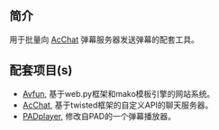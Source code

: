 ## 简介 ##
用于批量向 [AcChat](http://code.google.com/p/acchat) 弹幕服务器发送弹幕的配套工具。

## 配套项目(s) ##

  * [Avfun](http://code.google.com/p/avfun), 基于web.py框架和mako模板引擎的网站系统。
  * [AcChat](http://code.google.com/p/acchat), 基于twisted框架的自定义API的聊天服务器。
  * [PADplayer](http://code.google.com/p/padplayer), 修改自PAD的一个弹幕播放器。